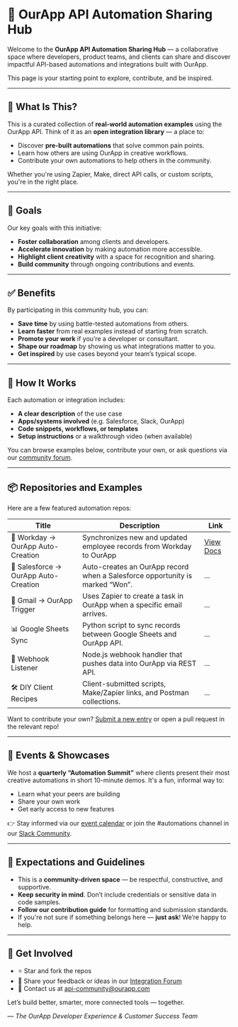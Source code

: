 # 🔄 OurApp API Automation Sharing Hub

Welcome to the **OurApp API Automation Sharing Hub** — a collaborative space where developers, product teams, and clients can share and discover impactful API-based automations and integrations built with OurApp.

This page is your starting point to explore, contribute, and be inspired.

---

## 🌟 What Is This?

This is a curated collection of **real-world automation examples** using the OurApp API. Think of it as an **open integration library** — a place to:

- Discover **pre-built automations** that solve common pain points.
- Learn how others are using OurApp in creative workflows.
- Contribute your own automations to help others in the community.

Whether you're using Zapier, Make, direct API calls, or custom scripts, you're in the right place.

---

## 🎯 Goals

Our key goals with this initiative:

- **Foster collaboration** among clients and developers.
- **Accelerate innovation** by making automation more accessible.
- **Highlight client creativity** with a space for recognition and sharing.
- **Build community** through ongoing contributions and events.

---

## ✅ Benefits

By participating in this community hub, you can:

- **Save time** by using battle-tested automations from others.
- **Learn faster** from real examples instead of starting from scratch.
- **Promote your work** if you’re a developer or consultant.
- **Shape our roadmap** by showing us what integrations matter to you.
- **Get inspired** by use cases beyond your team’s typical scope.

---

## 🚀 How It Works

Each automation or integration includes:

- **A clear description** of the use case
- **Apps/systems involved** (e.g. Salesforce, Slack, OurApp)
- **Code snippets, workflows, or templates**
- **Setup instructions** or a walkthrough video (when available)

You can browse examples below, contribute your own, or ask questions via our [community forum](https://community.ourapp.com/integrations).

---

## 📦 Repositories and Examples

Here are a few featured automation repos:

| Title | Description | Link |
|-------|-------------|------|
| 🔗 Workday → OurApp Auto-Creation | Synchronizes new and updated employee records from Workday to OurApp | [View Docs](https://rneild.github.io/rneildrepotest01/)|
| 🔗 Salesforce → OurApp Auto-Creation | Auto-creates an OurApp record when a Salesforce opportunity is marked “Won”. | ... |
| 📨 Gmail → OurApp Trigger | Uses Zapier to create a task in OurApp when a specific email arrives. | ... |
| 📊 Google Sheets Sync | Python script to sync records between Google Sheets and OurApp API. | ... |
| 🤖 Webhook Listener | Node.js webhook handler that pushes data into OurApp via REST API. | ... |
| 🛠️ DIY Client Recipes | Client-submitted scripts, Make/Zapier links, and Postman collections. | ... |

Want to contribute your own? [Submit a new entry](https://github.com/ourapp-integrations/contribute) or open a pull request in the relevant repo!

---

## 📅 Events & Showcases

We host a **quarterly “Automation Summit”** where clients present their most creative automations in short 10-minute demos. It's a fun, informal way to:

- Learn what your peers are building
- Share your own work
- Get early access to new features

👉 Stay informed via our [event calendar](https://community.ourapp.com/events) or join the #automations channel in our [Slack Community](https://join.slack.ourapp.com).

---

## 📣 Expectations and Guidelines

- This is a **community-driven space** — be respectful, constructive, and supportive.
- **Keep security in mind**. Don’t include credentials or sensitive data in code samples.
- **Follow our contribution guide** for formatting and submission standards.
- If you're not sure if something belongs here — **just ask**! We’re happy to help.

---

## 🙌 Get Involved

- ⭐ Star and fork the repos
- 💬 Share your feedback or ideas in our [Integration Forum](https://community.ourapp.com/integrations)
- 📧 Contact us at api-community@ourapp.com

Let’s build better, smarter, more connected tools — together.

—
_The OurApp Developer Experience & Customer Success Team_


